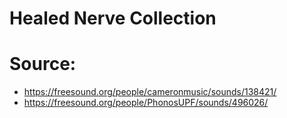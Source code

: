 # Healed Nerve Collection

# Source:
- https://freesound.org/people/cameronmusic/sounds/138421/
- https://freesound.org/people/PhonosUPF/sounds/496026/